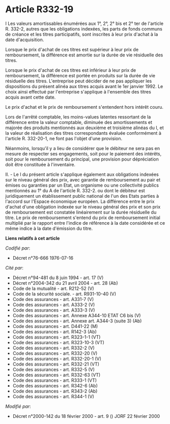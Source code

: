 # Article R332-19

I Les valeurs amortissables énumérées aux 1°, 2°, 2° bis et 2° ter de l'article R. 332-2, autres que les obligations
indexées, les parts de fonds communs de créance et les titres participatifs, sont inscrites à leur prix d'achat à la date
d'acquisition.

Lorsque le prix d'achat de ces titres est supérieur à leur prix de remboursement, la différence est amortie sur la durée de
vie résiduelle des titres.

Lorsque le prix d'achat de ces titres est inférieur à leur prix de remboursement, la différence est portée en produits sur la
durée de vie résiduelle des titres. L'entreprise peut décider de ne pas appliquer les dispositions du présent alinéa aux
titres acquis avant le 1er janvier 1992. Le choix ainsi effectué par l'entreprise s'applique à l'ensemble des titres acquis
avant cette date.

Le prix d'achat et le prix de remboursement s'entendent hors intérêt couru.

Lors de l'arrêté comptable, les moins-values latentes ressortant de la différence entre la valeur comptable, diminuée des
amortissements et majorée des produits mentionnés aux deuxième et troisième alinéas du I, et la valeur de réalisation des
titres correspondants évaluée conformément à l'article R. 332-20-1, ne font pas l'objet d'une provision.

Néanmoins, lorsqu'il y a lieu de considérer que le débiteur ne sera pas en mesure de respecter ses engagements, soit pour le
paiement des intérêts, soit pour le remboursement du principal, une provision pour dépréciation doit être constituée à
l'inventaire.

II. - Le I du présent article s'applique également aux obligations indexées sur le niveau général des prix, avec garantie de
remboursement au pair et émises ou garanties par un Etat, un organisme ou une collectivité publics mentionnés au 1° du A de
l'article R. 332-2. ou dont le débiteur est juridiquement un établissement public national de l'un des Etats parties à
l'accord sur l'Espace économique européen. La différence entre le prix d'achat d'une obligation indexée sur le niveau général
des prix et son prix de remboursement est constatée linéairement sur la durée résiduelle du titre. Le prix de remboursement
s'entend du prix de remboursement initial multiplié par le rapport entre l'indice de référence à la date considérée et ce
même indice à la date d'émission du titre.

**Liens relatifs à cet article**

_Codifié par_:

  - Décret n°76-666 1976-07-16

_Cité par_:

  - Décret n°94-481 du 8 juin 1994 - art. 17 (V)
  - Décret n°2004-342 du 21 avril 2004 - art. 28 (Ab)
  - Code de la mutualité - art. R212-52 (V)
  - Code de la sécurité sociale. - art. R931-10-40 (V)
  - Code des assurances - art. A331-7 (V)
  - Code des assurances - art. A333-2 (V)
  - Code des assurances - art. A333-3 (V)
  - Code des assurances - art. Annexe A344-10 ETAT C6 bis (V)
  - Code des assurances - art. Annexe art. A344-3 (suite 3) (Ab)
  - Code des assurances - art. D441-22 (M)
  - Code des assurances - art. R142-3 (Ab)
  - Code des assurances - art. R323-1-1 (VT)
  - Code des assurances - art. R323-10-3 (VT)
  - Code des assurances - art. R332-2 (V)
  - Code des assurances - art. R332-20 (V)
  - Code des assurances - art. R332-20-1 (V)
  - Code des assurances - art. R332-21 (VT)
  - Code des assurances - art. R332-5 (V)
  - Code des assurances - art. R332-63 (VT)
  - Code des assurances - art. R333-1 (VT)
  - Code des assurances - art. R342-6 (Ab)
  - Code des assurances - art. R343-2 (Ab)
  - Code des assurances - art. R344-1 (V)

_Modifié par_:

  - Décret n°2000-142 du 18 février 2000 - art. 9 () JORF 22 février 2000
